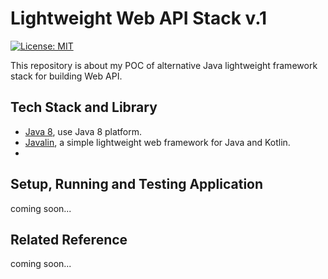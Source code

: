 # Lightweight Web API Stack v.1
[![License: MIT](https://img.shields.io/badge/License-MIT-blue.svg)](/LICENSE)

This repository is about my POC of alternative Java lightweight framework stack for building Web API.

## Tech Stack and Library

- [Java 8](http://www.oracle.com/technetwork/java/javase/downloads/java-archive-javase8-2177648.html), use Java 8 platform.
- [Javalin](https://javalin.io/), a simple lightweight web framework for Java and Kotlin.
- ​





## Setup, Running and Testing Application
coming soon...





## Related Reference
coming soon...

